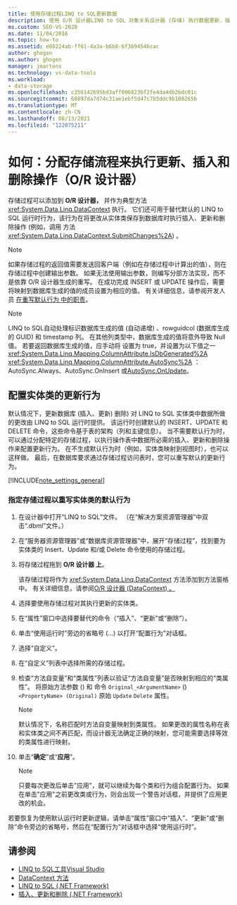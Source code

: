 ```yaml
---
title: 使用存储过程LINQ to SQL更新数据
description: 使用 O/R 设计器LINQ to SQL 对象关系设计器 (存储) 执行数据更新、插入和删除。
ms.custom: SEO-VS-2020
ms.date: 11/04/2016
ms.topic: how-to
ms.assetid: e88224ab-ff61-4a3a-b6b8-6f3694546cac
author: ghogen
ms.author: ghogen
manager: jmartens
ms.technology: vs-data-tools
ms.workload:
- data-storage
ms.openlocfilehash: c356142695bd3aff006823bf2fe4da4db2bdc01c
ms.sourcegitcommit: 68897da7d74c31ae1ebf5d47c7b5ddc9b108265b
ms.translationtype: MT
ms.contentlocale: zh-CN
ms.lasthandoff: 08/13/2021
ms.locfileid: "122075211"
---
```

# <a name="how-to-assign-stored-procedures-to-perform-updates-inserts-and-deletes-or-designer"></a>如何：分配存储流程来执行更新、插入和删除操作（O/R 设计器）

存储过程可以添加到 **O/R 设计器，** 并作为典型方法 <xref:System.Data.Linq.DataContext> 执行。 它们还可用于替代默认的 LINQ to SQL 运行时行为，该行为在将更改从实体类保存到数据库时执行插入、更新和删除操作 (例如，调用 方法 <xref:System.Data.Linq.DataContext.SubmitChanges%2A>) 。

> [!NOTE]
> 如果存储过程的返回值需要发送回客户端（例如在存储过程中计算出的值），则在存储过程中创建输出参数。 如果无法使用输出参数，则编写分部方法实现，而不是依靠 O/R 设计器生成的重写。 在成功完成 INSERT 或 UPDATE 操作后，需要将映射到数据库生成的值的成员设置为相应的值。 有关详细信息，请参阅开发人员 [在重写默认行为 中的职责](/dotnet/framework/data/adonet/sql/linq/responsibilities-of-the-developer-in-overriding-default-behavior)。

> [!NOTE]
> LINQ to SQL自动处理标识数据库生成的值 (自动递增) 、rowguidcol (数据库生成的 GUID) 和 timestamp 列。 在其他列类型中，数据库生成的值将意外导致 Null 值。 若要返回数据库生成的值，应手动将 设置为 true，并设置为以下值之一 <xref:System.Data.Linq.Mapping.ColumnAttribute.IsDbGenerated%2A>  <xref:System.Data.Linq.Mapping.ColumnAttribute.AutoSync%2A> ：AutoSync.Always、AutoSync.OnInsert 或[AutoSync.OnUpdate](<xref:System.Data.Linq.Mapping.AutoSync.OnUpdate>)。 [](<xref:System.Data.Linq.Mapping.AutoSync.Always>) [](<xref:System.Data.Linq.Mapping.AutoSync.OnInsert>)

## <a name="configure-the-update-behavior-of-an-entity-class"></a>配置实体类的更新行为

默认情况下，更新数据库 (插入、更新) 删除) 对 LINQ to SQL 实体类中数据所做的更改由 LINQ to SQL 运行时提供。 该运行时创建默认的 INSERT、UPDATE 和 DELETE 命令，这些命令基于表的架构（列和主键信息）。 当不需要默认行为时，可以通过分配特定的存储过程，以执行操作表中数据所必需的插入、更新和删除操作来配置更新行为。 在不生成默认行为时（例如，实体类映射到视图时），也可以这样做。 最后，在数据库要求通过存储过程访问表时，您可以重写默认的更新行为。

[!INCLUDE[note_settings_general](../data-tools/includes/note_settings_general_md.md)]

### <a name="to-assign-stored-procedures-to-override-the-default-behavior-of-an-entity-class"></a>指定存储过程以重写实体类的默认行为

1. 在设计器中打开“LINQ to SQL”文件。 （在“解决方案资源管理器”中双击“.dbml”文件。）

2. 在“服务器资源管理器”或“数据库资源管理器”中，展开“存储过程”，找到要为实体类的 Insert、Update 和/或 Delete 命令使用的存储过程。

3. 将存储过程拖到 **O/R 设计器 上**。

     该存储过程将作为 <xref:System.Data.Linq.DataContext> 方法添加到方法窗格中。 有关详细信息，请参阅[O/R 设计器 (DataContext) 。 ](../data-tools/datacontext-methods-o-r-designer.md)

4. 选择要使用存储过程对其执行更新的实体类。

5. 在“属性”窗口中选择要替代的命令（“插入”、“更新”或“删除”）。

6. 单击“使用运行时”旁边的省略号 (...) 以打开“配置行为”对话框。

7. 选择“自定义”。

8. 在“自定义”列表中选择所需的存储过程。

9. 检查“方法自变量”和“类属性”列表以验证“方法自变量”是否映射到相应的“类属性”。 将原始方法参数 () 和 命令 `Original_<ArgumentName>` () `<PropertyName> (Original)` 原始 `Update` `Delete` 属性。

    > [!NOTE]
    > 默认情况下，名称匹配时方法自变量映射到类属性。 如果更改的属性名称在表和实体类之间不再匹配，而设计器无法确定正确的映射，您可能需要选择等效的类属性进行映射。

10. 单击“**确定**”或“**应用**”。

    > [!NOTE]
    > 只要每次更改后单击"应用"，就可以继续为每个类和行为组合配置行为。  如果在单击"应用"之前更改类或行为，则会出现一个警告对话框，并提供了应用更改的机会。

若要恢复为使用默认运行时更新逻辑，请单击“属性”窗口中“插入”、“更新”或“删除”命令旁边的省略号，然后在“配置行为”对话框中选择“使用运行时”。

## <a name="see-also"></a>请参阅

- [LINQ to SQL工具Visual Studio](../data-tools/linq-to-sql-tools-in-visual-studio2.md)
- [DataContext 方法](../data-tools/datacontext-methods-o-r-designer.md)
- [LINQ to SQL (.NET Framework)](/dotnet/framework/data/adonet/sql/linq/index)
- [插入、更新和删除 (.NET Framework) ](/dotnet/framework/data/adonet/sql/linq/insert-update-and-delete-operations)

